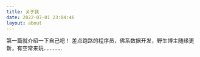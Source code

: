 ```yaml
---
title: 关于我
date: 2022-07-01 23:04:46
layout: about
---
```

第一篇就介绍一下自己吧！
差点跑路的程序员，佛系数据开发，野生博主随缘更新，有空常来玩…………